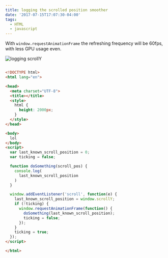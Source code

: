 ```yaml
---
title: logging the scrolled position smoother
date: '2017-07-15T17:07:30-04:00'
tags:
  - HTML
  - javascript
---
```

With `window.requestAnimationFrame` the refreshing frequency will be 60fps, with less GPU usage even.

![logging scrollY](/../../../images/uploads/2017-07-15%2017.09.10.gif)
```html

<!DOCTYPE html>
<html lang="en">

<head>
  <meta charset="UTF-8">
  <title></title>
  <style>
    html {
      height: 2000px;
    }
  </style>
</head>

<body>
  lol
</body>
<script>
  var last_known_scroll_position = 0;
  var ticking = false;

  function doSomething(scroll_pos) {
    console.log(
      last_known_scroll_position
    )
  }

  window.addEventListener('scroll', function(e) {
    last_known_scroll_position = window.scrollY;
    if (!ticking) {
      window.requestAnimationFrame(function() {
        doSomething(last_known_scroll_position);
        ticking = false;
      });
    }
    ticking = true;
  });
</script>

</html>

```

